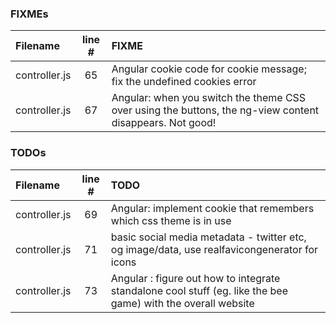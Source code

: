 ### FIXMEs
| Filename | line # | FIXME
|:------|:------:|:------
| controller.js | 65 | Angular cookie code for cookie message; fix the undefined cookies error
| controller.js | 67 | Angular: when you switch the theme CSS over using the buttons, the ng-view content disappears. Not good!

### TODOs
| Filename | line # | TODO
|:------|:------:|:------
| controller.js | 69 | Angular: implement cookie that remembers which css theme is in use
| controller.js | 71 | basic social media metadata - twitter etc, og image/data, use realfavicongenerator for icons
| controller.js | 73 | Angular : figure out how to integrate standalone cool stuff (eg. like the bee game) with the overall website